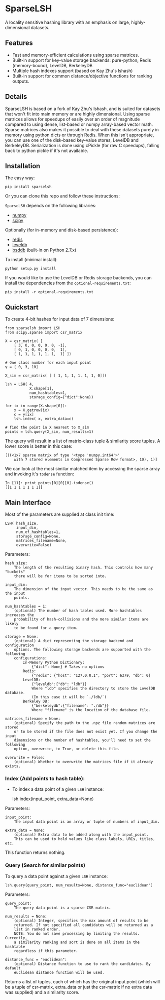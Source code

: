 # SparseLSH

A locality sensitive hashing library with an emphasis on large, highly-dimensional datasets.

## Features

- Fast and memory-efficient calculations using sparse matrices.
- Built-in support for key-value storage backends: pure-python, Redis (memory-bound), LevelDB, BerkeleyDB
- Multiple hash indexes support (based on Kay Zhu's lshash)
- Built-in support for common distance/objective functions for ranking outputs.

## Details

SparseLSH is based on a fork of Kay Zhu's lshash, and is suited for datasets that won't
fit into main memory or are highly dimensional. Using sparse matrices
allows for speedups of easily over an order of magnitude compared to using dense, list-based
or numpy array-based vector math. Sparse matrices also makes it possible to deal with
these datasets purely in memory using python dicts or through Redis. When this isn't
appropriate, you can use one of the disk-based key-value stores, LevelDB and BerkeleyDB.
Serialization is done using cPickle (for raw C speedups), falling back to python
pickle if it's not available.

## Installation

The easy way:

    pip install sparselsh

Or you can clone this repo and follow these instructions:

`SparseLSH` depends on the following libraries:
- [numpy](http://www.numpy.org/)
- [scipy](http://www.scipy.org/)

Optionally (for in-memory and disk-based persistence):
- [redis](https://pypi.python.org/pypi/redis/)
- [leveldb](https://code.google.com/p/py-leveldb/)
- [bsddb](https://pypi.python.org/pypi/bsddb3/6.0.1) (built-in on Python 2.7.x)

To install (minimal install):

    python setup.py install

If you would like to use the LevelDB or Redis
storage backends, you can install the dependencies
from the `optional-requirements.txt`:

    pip install -r optional-requirements.txt

## Quickstart

To create 4-bit hashes for input data of 7 dimensions:

    from sparselsh import LSH
    from scipy.sparse import csr_matrix

    X = csr_matrix( [
        [ 3, 0, 0, 0, 0, 0, -1],
        [ 0, 1, 0, 0, 0, 0,  1],
        [ 1, 1, 1, 1, 1, 1,  1] ])

    # One class number for each input point
    y = [ 0, 3, 10]

    X_sim = csr_matrix( [ [ 1, 1, 1, 1, 1, 1, 0]])

    lsh = LSH( 4,
               X.shape[1],
               num_hashtables=1,
               storage_config={"dict":None})

    for ix in range(X.shape[0]):
        x = X.getrow(ix)
        c = y[ix]
        lsh.index( x, extra_data=c)

    # find the point in X nearest to X_sim
    points = lsh.query(X_sim, num_results=1)

The query will result in a list of matrix-class tuple & similarity
score tuples. A lower score is better in this case:

    [((<1x7 sparse matrix of type '<type 'numpy.int64'>'
        with 7 stored elements in Compressed Sparse Row format>, 10), 1)]

We can look at the most similar matched item by accessing the sparse array
and invoking it's `todense` function:

    In [11]: print points[0][0][0].todense()
    [[1 1 1 1 1 1 1]]

## Main Interface

Most of the parameters are supplied at class init time:

    LSH( hash_size,
         input_dim,
         num_of_hashtables=1,
         storage_config=None,
         matrices_filename=None,
         overwrite=False)

Parameters:

    hash_size:
        The length of the resulting binary hash. This controls how many "buckets"
        there will be for items to be sorted into.

    input_dim:
        The dimension of the input vector. This needs to be the same as the input
        points.

    num_hashtables = 1:
        (optional) The number of hash tables used. More hashtables increases the
        probability of hash-collisions and the more similar items are likely
        to be found for a query item.

    storage = None:
        (optional) A dict representing the storage backend and configuration
        options. The following storage backends are supported with the following
        configurations:
            In-Memory Python Dictionary:
                {"dict": None} # Takes no options
            Redis:
                {"redis": {"host": "127.0.0.1", "port": 6379, "db": 0}
            LevelDB:
                {"leveldb":{"db": "ldb"}}
                Where "ldb" specifies the directory to store the LevelDB database.
                (In this case it will be `./ldb/`)
            Berkeley DB:
                {"berkeleydb":{"filename": "./db"}}
                Where "filename" is the location of the database file.

    matrices_filename = None:
        (optional) Specify the path to the .npz file random matrices are stored
        or to be stored if the file does not exist yet. If you change the input
        dimensions or the number of hashtables, you'll need to set the following
        option, overwrite, to True, or delete this file.

    overwrite = False:
        (optional) Whether to overwrite the matrices file if it already exists.

### Index (Add points to hash table):

- To index a data point of a given `LSH` instance:

    lsh.index(input_point, extra_data=None)

Parameters:

    input_point:
        The input data point is an array or tuple of numbers of input_dim.

    extra_data = None:
        (optional) Extra data to be added along with the input_point.
        This can be used to hold values like class labels, URIs, titles, etc.

This function returns nothing.

### Query (Search for similar points)

To query a data point against a given `LSH` instance:

    lsh.query(query_point, num_results=None, distance_func="euclidean")

Parameters:

    query_point:
        The query data point is a sparse CSR matrix.

    num_results = None:
        (optional) Integer, specifies the max amount of results to be
        returned. If not specified all candidates will be returned as a
        list in ranked order.
        NOTE: You do not save processing by limiting the results. Currently,
        a similarity ranking and sort is done on all items in the hashtable
        regardless if this parameter.

    distance_func = "euclidean":
        (optional) Distance function to use to rank the candidates. By default
        euclidean distance function will be used.

Returns a list of tuples, each of which has the original input point (which
will be a tuple of csr-matrix, extra_data or just the csr-matrix if no extra
data was supplied) and a similarity score.

